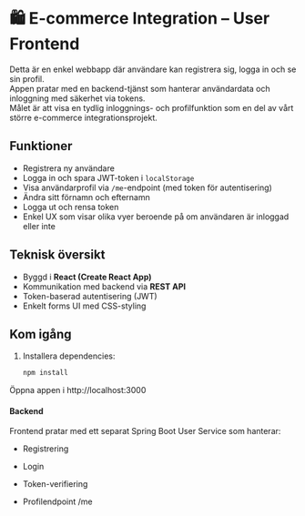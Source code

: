 # 🛍️ E-commerce Integration – User Frontend

Detta är en enkel webbapp där användare kan registrera sig, logga in och se sin profil.  
Appen pratar med en backend-tjänst som hanterar användardata och inloggning med säkerhet via tokens.  
Målet är att visa en tydlig inloggnings- och profilfunktion som en del av vårt större e-commerce integrationsprojekt.

## Funktioner
- Registrera ny användare
- Logga in och spara JWT-token i `localStorage`
- Visa användarprofil via `/me`-endpoint (med token för autentisering)
- Ändra sitt förnamn och efternamn
- Logga ut och rensa token
- Enkel UX som visar olika vyer beroende på om användaren är inloggad eller inte

## Teknisk översikt
- Byggd i **React (Create React App)**
- Kommunikation med backend via **REST API**
- Token-baserad autentisering (JWT)
- Enkelt forms UI med CSS-styling


## Kom igång
1. Installera dependencies:
   ```bash
   npm install

Öppna appen i http://localhost:3000

#### Backend

Frontend pratar med ett separat Spring Boot User Service som hanterar:

- Registrering

- Login

- Token-verifiering

- Profilendpoint /me